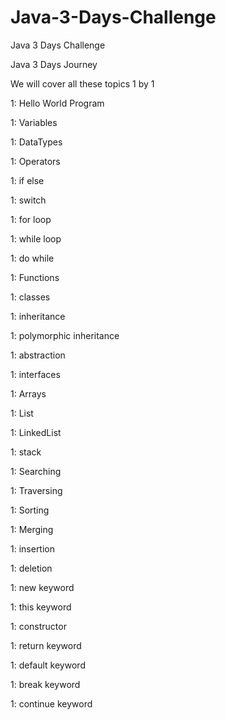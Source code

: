 # Java-3-Days-Challenge
Java 3 Days Challenge


Java 3 Days Journey

We will cover all these topics 1 by 1

1: Hello World Program

1: Variables

1: DataTypes

1: Operators

1: if else

1: switch

1: for loop

1: while loop

1: do while

1: Functions

1: classes

1: inheritance

1: polymorphic inheritance

1: abstraction

1: interfaces

1: Arrays

1: List

1: LinkedList

1: stack

1: Searching

1: Traversing

1: Sorting

1: Merging

1: insertion

1: deletion

1: new keyword

1: this keyword

1: constructor

1: return keyword

1: default keyword

1: break keyword

1: continue keyword

